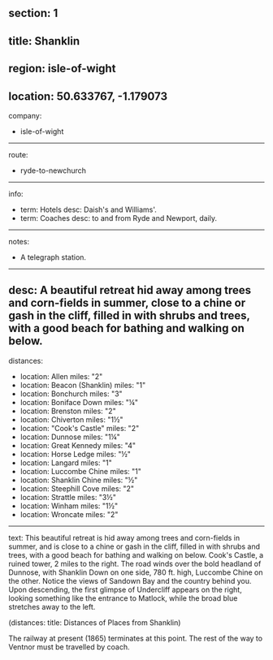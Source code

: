 section: 1
----
title: Shanklin
----
region: isle-of-wight
----
location: 50.633767, -1.179073
----
company:
- isle-of-wight
----
route:
- ryde-to-newchurch
----
info:
- term: Hotels
  desc: Daish's and Williams'.
- term: Coaches
  desc: to and from Ryde and Newport, daily.
----
notes:
- A telegraph station.
----
desc: A beautiful retreat hid away among trees and corn-fields in summer, close to a chine or gash in the cliff, filled in with shrubs and trees, with a good beach for bathing and walking on below.
----
distances:
- location: Allen
  miles: "2"
- location: Beacon (Shanklin)
  miles: "1"
- location: Bonchurch
  miles: "3"
- location: Boniface Down
  miles: "¼"
- location: Brenston
  miles: "2"
- location: Chiverton
  miles: "1½"
- location: "Cook's Castle"
  miles: "2"
- location: Dunnose
  miles: "1¼"
- location: Great Kennedy
  miles: "4"
- location: Horse Ledge
  miles: "½"
- location: Langard
  miles: "1"
- location: Luccombe Chine
  miles: "1"
- location: Shanklin Chine
  miles: "½"
- location: Steephill Cove
  miles: "2"
- location: Strattle
  miles: "3½"
- location: Winham
  miles: "1½"
- location: Wroncate
  miles: "2"
----
text: This beautiful retreat is hid away among trees and corn-fields in summer, and is close to a chine or gash in the cliff, filled in with shrubs and trees, with a good beach for bathing and walking on below. Cook's Castle, a ruined tower, 2 miles to the right. The road winds over the bold headland of Dunnose, with Shanklin Down on one side, 780 ft. high, Luccombe Chine on the other. Notice the views of Sandown Bay and the country behind you. Upon descending, the first glimpse of Undercliff appears on the right, looking something like the entrance to Matlock, while the broad blue stretches away to the left.

(distances: title: Distances of Places from Shanklin)

The railway at present (1865) terminates at this point. The rest of the way to Ventnor must be travelled by coach.
